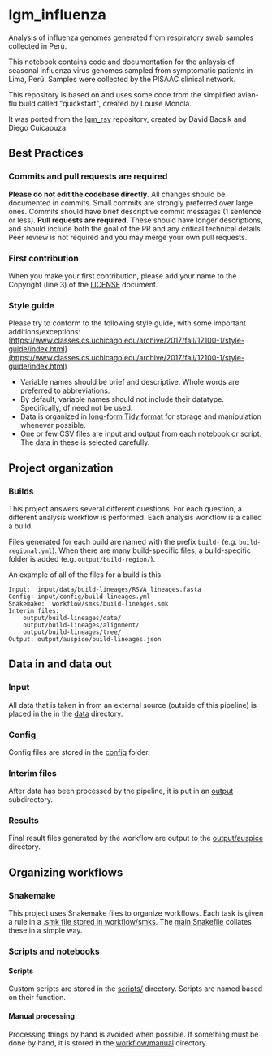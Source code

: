 # lgm_influenza

Analysis of influenza genomes generated from respiratory swab samples collected in Perú.

This notebook contains code and documentation for the anlaysis of seasonal influenza virus genomes sampled from symptomatic patients in Lima, Perú. Samples were collected by the PISAAC clinical network.

This repository is based on and uses some code from the simplified avian-flu build called "quickstart", created by Louise Moncla.

It was ported from the [lgm_rsv](https://github.com/dbacsik/lgm_rsv) repository, created by David Bacsik and Diego Cuicapuza.

## Best Practices
### Commits and pull requests are required
**Please do not edit the codebase directly.**
All changes should be documented in commits. Small commits are strongly preferred over large ones. Commits should have brief descriptive commit messages (1 sentence or less).
**Pull requests are required.** These should have longer descriptions, and should include both the goal of the PR and any critical technical details. Peer review is not required and you may merge your own pull requests.

### First contribution
When you make your first contribution, please add your name to the Copyright (line 3) of the [LICENSE](./LICENSE) document.

### Style guide
Please try to conform to the following style guide, with some important additions/exceptions: [https://www.classes.cs.uchicago.edu/archive/2017/fall/12100-1/style-guide/index.html](https://www.classes.cs.uchicago.edu/archive/2017/fall/12100-1/style-guide/index.html)

- Variable names should be brief and descriptive. Whole words are preferred to abbreviations.
- By default, variable names should not include their datatype. Specifically, df need not be used.
- Data is organized in [long-form Tidy format ](https://kiwidamien.github.io/what-is-tidy-data.html) for storage and manipulation whenever possible.
- One or few CSV files are input and output from each notebook or script. The data in these is selected carefully.

## Project organization
### Builds
This project answers several different questions. For each question, a different analysis workflow is performed. Each analysis workflow is a called a build.

Files generated for each build are named with the prefix `build-` (e.g. `build-regional.yml`). When there are many build-specific files, a build-specific folder is added (e.g. `output/build-region/`).

An example of all of the files for a build is this:

```
Input:  input/data/build-lineages/RSVA_lineages.fasta
Config: input/config/build-lineages.yml
Snakemake:  workflow/smks/build-lineages.smk
Interim files:
    output/build-lineages/data/
    output/build-lineages/alignment/
    output/build-lineages/tree/
Output: output/auspice/build-lineages.json
```

## Data in and data out
### Input
All data that is taken in from an external source (outside of this pipeline) is placed in the in the [data](./input/data) directory.

### Config
Config files are stored in the [config](./input/config) folder.

### Interim files
After data has been processed by the pipeline, it is put in an [output](./output) subdirectory.

### Results
Final result files generated by the workflow are output to the [output/auspice](./output/auspice) directory.

## Organizing workflows
### Snakemake
This project uses Snakemake files to organize workflows. Each task is given a rule in a [.smk file stored in workflow/smks](./workflow/smks). The [main Snakefile](.Snakefile) collates these in a simple way.

### Scripts and notebooks
#### Scripts
Custom scripts are stored in the [scripts/](./workflow/scripts/) directory. Scripts are named based on their function.

#### Manual processing
Processing things by hand is avoided when possible. If something must be done by hand, it is stored in the [workflow/manual](./workflow/manual/) directory.
